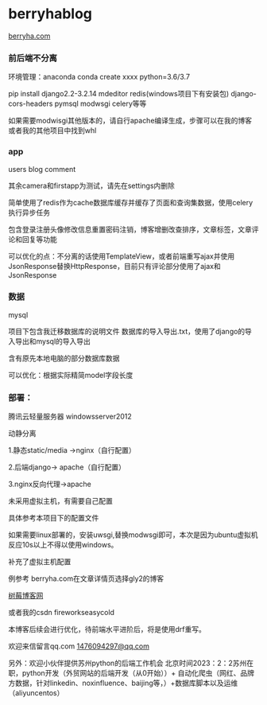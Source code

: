 # berryhablog



[berryha.com](http://101.34.15.153)

### 前后端不分离

环境管理：anaconda
conda create xxxx python=3.6/3.7

pip install django2.2-3.2.14 mdeditor redis(windows项目下有安装包) django-cors-headers pymsql modwsgi celery等等

如果需要modwisgi其他版本的，请自行apache编译生成，步骤可以在我的博客或者我的其他项目中找到whl



### app

users blog comment

其余camera和firstapp为测试，请先在settings内删除

简单使用了redis作为cache数据库缓存并缓存了页面和查询集数据，使用celery执行异步任务

包含登录注册头像修改信息重置密码注销，博客增删改查排序，文章标签，文章评论和回复等功能

可以优化的点：不分离的话使用TemplateView，或者前端重写ajax并使用JsonResponse替换HttpResponse，目前只有评论部分使用了ajax和JsonResponse



### 数据

mysql   

项目下包含我迁移数据库的说明文件 数据库的导入导出.txt，使用了django的导入导出和mysql的导入导出

含有原先本地电脑的部分数据库数据

可以优化：根据实际精简model字段长度





### 部署：

腾讯云轻量服务器 windowsserver2012

动静分离

1.静态static/media  ->nginx（自行配置）

2.后端django-> apache（自行配置）

3.nginx反向代理->apache

未采用虚拟主机，有需要自己配置

具体参考本项目下的配置文件

如果需要linux部署的，安装uwsgi,替换modwsgi即可，本次是因为ubuntu虚拟机反应10s以上不得以使用windows。

补充了虚拟主机配置

例参考 berryha.com在文章详情页选择gly2的博客

[树莓博客网](thhp://berryha.com)

或者我的csdn   fireworkseasycold

本博客后续会进行优化，待前端水平进阶后，将是使用drf重写。

欢迎来信留言qq.com 1476094297@qq.com

另外：欢迎小伙伴提供苏州python的后端工作机会
北京时间2023：2：2苏州在职，python开发（外贸网站的后端开发（从0开始））+ 自动化爬虫（网红、品牌方数据，针对linkedin、noxinfluence、baijing等，）+数据库脚本以及运维（aliyuncentos）
